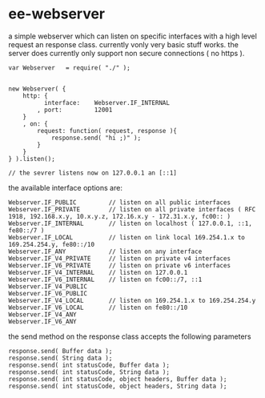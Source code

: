 # ee-webserver

a simple webserver which can listen on specific interfaces with a high level request an response class. currently vonly very basic stuff works. the server does currently only support non secure connections ( no https ).



	var Webserver 	= require( "./" );


	new Webserver( {
		http: {
			  interface: 	Webserver.IF_INTERNAL
			, port:  		12001
		}
		, on: {
			request: function( request, response ){
				response.send( "hi ;)" );
			}
		}
	} ).listen();

	// the sevrer listens now on 127.0.0.1 an [::1]


the available interface options are:

	Webserver.IF_PUBLIC			// listen on all public interfaces
	Webserver.IF_PRIVATE		// listen on all private interfaces ( RFC 1918, 192.168.x.y, 10.x.y.z, 172.16.x.y - 172.31.x.y, fc00:: )
	Webserver.IF_INTERNAL 		// listen on localhost ( 127.0.0.1, ::1, fe80::/7 )
	Webserver.IF_LOCAL 			// listen on link local 169.254.1.x to 169.254.254.y, fe80::/10
	Webserver.IF_ANY			// listen on any interface
	Webserver.IF_V4_PRIVATE		// listen on private v4 interfaces
	Webserver.IF_V6_PRIVATE 	// listen on private v6 interfaces
	Webserver.IF_V4_INTERNAL 	// listen on 127.0.0.1
	Webserver.IF_V6_INTERNAL 	// listen on fc00::/7, ::1
	Webserver.IF_V4_PUBLIC
	Webserver.IF_V6_PUBLIC
	Webserver.IF_V4_LOCAL 		// listen on 169.254.1.x to 169.254.254.y
	Webserver.IF_V6_LOCAL 		// listen on fe80::/10
	Webserver.IF_V4_ANY
	Webserver.IF_V6_ANY


the send method on the response class accepts the following parameters
	
	response.send( Buffer data );
	response.send( String data );
	response.send( int statusCode, Buffer data );
	response.send( int statusCode, String data );
	response.send( int statusCode, object headers, Buffer data );
	response.send( int statusCode, object headers, String data );